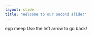 ```yaml
---
layout: slide
title: "Welcome to our second slide!"
---
```

epp meep
Use the left arrow to go back!
